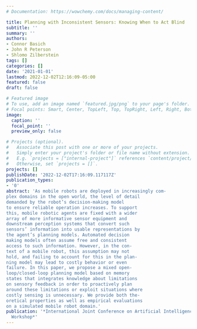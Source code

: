 ```yaml
---
# Documentation: https://wowchemy.com/docs/managing-content/

title: Planning with Inconsistent Sensors: Knowing When to Act Blind
subtitle: ''
summary: ''
authors:
- Connor Basich
- John R Peterson
- Shlomo Zilberstein
tags: []
categories: []
date: '2021-01-01'
lastmod: 2022-12-02T12:16:09-05:00
featured: false
draft: false

# Featured image
# To use, add an image named `featured.jpg/png` to your page's folder.
# Focal points: Smart, Center, TopLeft, Top, TopRight, Left, Right, BottomLeft, Bottom, BottomRight.
image:
  caption: ''
  focal_point: ''
  preview_only: false

# Projects (optional).
#   Associate this post with one or more of your projects.
#   Simply enter your project's folder or file name without extension.
#   E.g. `projects = ["internal-project"]` references `content/project/deep-learning/index.md`.
#   Otherwise, set `projects = []`.
projects: []
publishDate: '2022-12-02T17:16:09.117117Z'
publication_types:
- '0'
abstract: 'As mobile robots are deployed in increasingly com-
plex domains in the open world, the level of detail
demanded by the robot’s decision-making model
to ensure reliable operation increases. To support
this, mobile robotic agents are fixed with a wider
array of more informative sensor equipment and
downstream perception systems that convert such
sensors’ information into usable representations by
the agent’s planning models. Automated decision
making models often assume free and consistent
access to such information. However, in the con-
text of a mobile robot, this assumption may not
hold, and failing to account for this in the plan-
ning model may lead to costly behavior or even
failure. In this paper, we propose a mixed open-
loop/closed-loop planning model based on memory
states that integrates knowledge about limitations
on sensory feedback in order to proactively plan
around these limitations or exploit situations where
costly sensing is unnecessary. We provide both the-
oretical properties as well as empirical evaluations
on a simulated mobile robot domain.'
publication: '*International Joint Conference on Artificial Intelligence (IJCAI) R2AW
  Workshop*'
---
```

